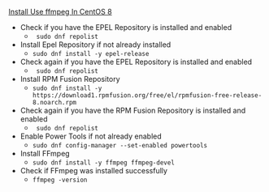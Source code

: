 [Install Use ffmpeg In CentOS 8](https://linuxhint.com/install-use-ffmpeg-in-centos8/)<br />

* Check if you have the EPEL Repository is installed and enabled
  * ` sudo dnf repolist`
* Install Epel Repository if not already installed
  * `sudo dnf install -y epel-release`
* Check again if you have the EPEL Repository is installed and enabled
  * ` sudo dnf repolist`
* Install RPM Fusion Repository
  * `sudo dnf install -y https://download1.rpmfusion.org/free/el/rpmfusion-free-release-8.noarch.rpm`
* Check again if you have the RPM Fusion Repository is installed and enabled
  * ` sudo dnf repolist`
* Enable Power Tools if not already enabled
  * `sudo dnf config-manager --set-enabled powertools`
* Install FFmpeg
  * `sudo dnf install -y ffmpeg ffmpeg-devel`
* Check if FFmpeg was installed successfully
  * `ffmpeg -version`
